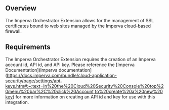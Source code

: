 ## Overview

The Imperva Orchestrator Extension allows for the management of SSL certificates bound to web sites managed by the Imperva cloud-based firewall.

## Requirements

The Imperva Orchestrator Extension requires the creation of an Imperva account id, API id, and API key.  Please reference the [Imperva Documentation](Imperva documentation](https://docs.imperva.com/bundle/cloud-application-security/page/settings/api-keys.htm#:~:text=In%20the%20Cloud%20Security%20Console%20top%20menu%20bar%2C%20click%20Account,to%20create%20a%20new%20key) for more information on creating an API id and key for use with this integration. 

